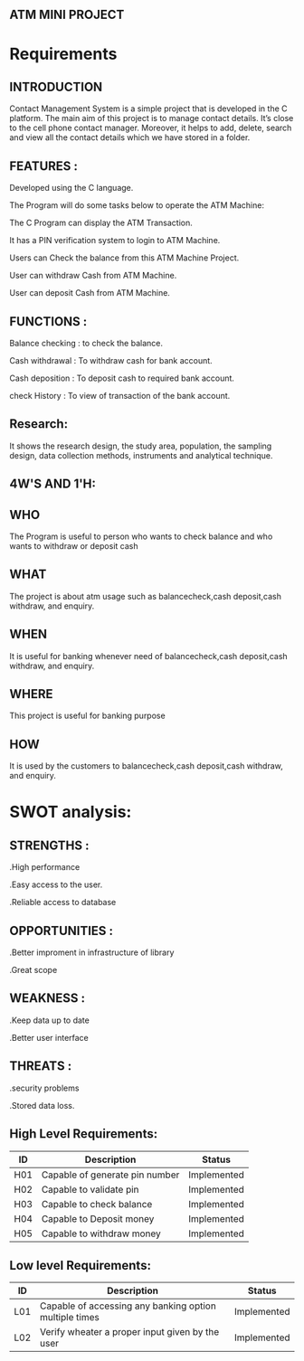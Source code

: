 ## ATM MINI PROJECT

# Requirements


## INTRODUCTION

Contact Management System is a simple project that is developed in the C platform. The main aim of this project is to manage contact details. It’s close to the cell phone contact manager. Moreover, it helps to add, delete, search and view all the contact details which we have stored in a folder.

## FEATURES :

Developed using the C language.

The Program will do some tasks below to operate the ATM Machine: 

The C Program can display the ATM Transaction. 

It has a PIN verification system to login to ATM Machine. 

Users can Check the balance from this ATM Machine Project. 

User can withdraw Cash from ATM Machine. 

User can deposit Cash from ATM Machine. 



## FUNCTIONS :

Balance checking : to check the balance.

Cash withdrawal : To withdraw cash for bank account.

Cash deposition : To deposit cash to required bank account.

check History : To view of transaction of the bank account.

## Research: 

It shows the research design, the study area, population, the sampling design, data collection methods, instruments and analytical technique. 

## 4W'S AND 1'H:

## WHO
The Program is useful to person who wants to check balance and who wants to withdraw or deposit cash

## WHAT
The project is about atm usage such as balancecheck,cash deposit,cash withdraw, and enquiry.

## WHEN
It is useful for banking whenever need of balancecheck,cash deposit,cash withdraw, and enquiry.

## WHERE
This project is useful for banking purpose

## HOW
It is used by the customers to balancecheck,cash deposit,cash withdraw, and enquiry.


# SWOT analysis:

## STRENGTHS :

.High performance 

.Easy access to the user.

.Reliable access to database


## OPPORTUNITIES :

.Better improment in infrastructure of library

.Great scope

## WEAKNESS :

.Keep data up to date

.Better user interface

## THREATS :

.security problems

.Stored data loss.

## High Level Requirements:

| ID | Description | Status |
| --- | --- | --- |
| H01 | Capable of generate pin number | Implemented |
| H02 | Capable to validate pin | Implemented |
| H03 | Capable to check balance| Implemented |
| H04 | Capable to Deposit money| Implemented |
| H05 | Capable to withdraw money| Implemented |

##  Low level Requirements:

| ID | Description | Status |
| --- | --- | --- |
| L01 | Capable of accessing any banking option multiple times|Implemented |
| L02 | Verify wheater a proper input given by the user| Implemented |

